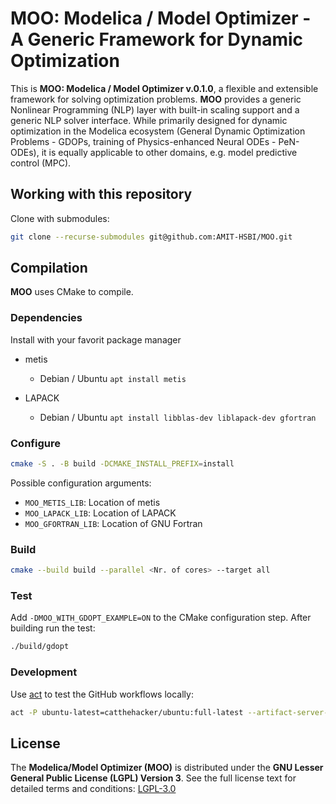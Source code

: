 # **MOO: Modelica / Model Optimizer - A Generic Framework for Dynamic Optimization**

This is **MOO: Modelica / Model Optimizer v.0.1.0**, a flexible and extensible
framework for solving optimization problems. **MOO** provides a generic
Nonlinear Programming (NLP) layer with built-in scaling support and a generic
NLP solver interface. While primarily designed for dynamic optimization in the
Modelica ecosystem (General Dynamic Optimization Problems - GDOPs, training of
Physics-enhanced Neural ODEs - PeN-ODEs), it is equally applicable to other
domains, e.g. model predictive control (MPC).

## Working with this repository

Clone with submodules:

```bash
git clone --recurse-submodules git@github.com:AMIT-HSBI/MOO.git
```

## Compilation

**MOO** uses CMake to compile.

### Dependencies

Install with your favorit package manager

- metis

  - Debian / Ubuntu `apt install metis`

- LAPACK

  - Debian / Ubuntu `apt install libblas-dev liblapack-dev gfortran`

### Configure

```bash
cmake -S . -B build -DCMAKE_INSTALL_PREFIX=install
```

Possible configuration arguments:

- `MOO_METIS_LIB`: Location of metis
- `MOO_LAPACK_LIB`: Location of LAPACK
- `MOO_GFORTRAN_LIB`: Location of GNU Fortran

### Build

```bash
cmake --build build --parallel <Nr. of cores> --target all
```

### Test

Add `-DMOO_WITH_GDOPT_EXAMPLE=ON` to the CMake configuration step.
After building run the test:

```bash
./build/gdopt
```

### Development

Use [act](https://github.com/nektos/act) to test the GitHub workflows locally:

```bash
act -P ubuntu-latest=catthehacker/ubuntu:full-latest --artifact-server-path $PWD/.artifacts
```

## License

The **Modelica/Model Optimizer (MOO)** is distributed under the **GNU Lesser
General Public License (LGPL) Version 3**. See the full license text for
detailed terms and conditions:
[LGPL-3.0](https://www.gnu.org/licenses/lgpl-3.0.html)
